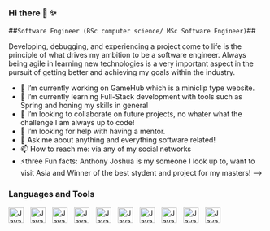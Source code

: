 ### Hi there 👋 ✨

##`Software Engineer (BSc computer science/ MSc Software Engineer)`##

Developing, debugging, and experiencing a project come to life is the principle of what drives my ambition to be a software engineer. Always being agile in learning new technologies is a very important aspect in the pursuit of getting better and achieving my goals within the industry.

- 🔭 I’m currently working on GameHub which is a miniclip type website.
- 🌱 I’m currently learning Full-Stack development with tools such as Spring and honing my skills in general
- 👯 I’m looking to collaborate on future projects, no whater what the challenge I am always up to code!
- 🤔 I’m looking for help with having a mentor.
- 💬 Ask me about anything and everything software related!
- 📫 How to reach me: via any of my social networks
- ⚡three Fun facts: Anthony Joshua is my someone I look up to, want to visit Asia and Winner of the best stydent and project for my masters!
  -->

### Languages and Tools

<img align="left" alt="Java" width="30px" style="padding-right:10px;" src="https://cdn.jsdelivr.net/gh/devicons/devicon/icons/java/java-original.svg" />
<img align="left" alt="Java" width="30px" style="padding-right:10px;" src="https://cdn.jsdelivr.net/gh/devicons/devicon/icons/javascript/javascript-original.svg" />
<img align="left" alt="Java" width="30px" style="padding-right:10px;"src="https://cdn.jsdelivr.net/gh/devicons/devicon/icons/spring/spring-plain.svg" />
<img align="left" alt="Java" width="30px" style="padding-right:10px;"src="https://cdn.jsdelivr.net/gh/devicons/devicon/icons/css3/css3-original-wordmark.svg" />
<img align="left" alt="Java" width="30px" style="padding-right:10px;" src="https://cdn.jsdelivr.net/gh/devicons/devicon/icons/github/github-original.svg" />
<img align="left" alt="Java" width="30px" style="padding-right:10px;" src="https://cdn.jsdelivr.net/gh/devicons/devicon/icons/linux/linux-original.svg" />
<img align="left" alt="Java" width="30px" style="padding-right:10px;" src="https://cdn.jsdelivr.net/gh/devicons/devicon/icons/docker/docker-original.svg" />
<img align="left" alt="Java" width="30px" style="padding-right:10px;" src="https://cdn.jsdelivr.net/gh/devicons/devicon/icons/mysql/mysql-original.svg" />
<img align="left" alt="Java" width="30px" style="padding-right:10px;" src="https://cdn.jsdelivr.net/gh/devicons/devicon/icons/npm/npm-original-wordmark.svg" />
<img align="left" alt="Java" width="30px" style="padding-right:10px;"src="https://cdn.jsdelivr.net/gh/devicons/devicon/icons/postgresql/postgresql-original.svg" />
